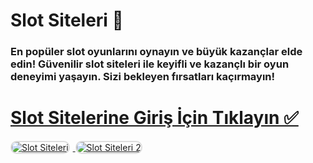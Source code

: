 # Slot Siteleri 🎰  
### En popüler slot oyunlarını oynayın ve büyük kazançlar elde edin! Güvenilir slot siteleri ile keyifli ve kazançlı bir oyun deneyimi yaşayın. Sizi bekleyen fırsatları kaçırmayın!  

# <a href="https://heylink.me/denemebonusu2025/">Slot Sitelerine Giriş İçin Tıklayın ✅</a>  

<a href="https://heylink.me/denemebonusu2025/" title="Slot Siteleri">
    <img src="https://i.ibb.co/YjtLwQ8/cats.jpg" alt="Slot Siteleri" style="max-width: 48%; border: 2px solid #ddd; border-radius: 10px; margin-right: 1%;">
</a>
<a href="https://heylink.me/denemebonusu2025/" title="Slot Siteleri">
    <img src="https://i.ibb.co/VHdrjnQ/df.jpg" alt="Slot Siteleri 2" style="max-width: 48%; border: 2px solid #ddd; border-radius: 10px;">
</a>
